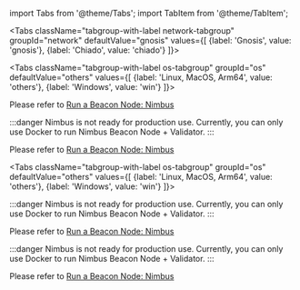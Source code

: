 import Tabs from '@theme/Tabs';
import TabItem from '@theme/TabItem';

<Tabs className="tabgroup-with-label network-tabgroup" groupId="network" defaultValue="gnosis" values={[
{label: 'Gnosis', value: 'gnosis'},
{label: 'Chiado', value: 'chiado'}
]}>
<TabItem value="gnosis">

<Tabs className="tabgroup-with-label os-tabgroup" groupId="os" defaultValue="others" values={[
{label: 'Linux, MacOS, Arm64', value: 'others'},
{label: 'Windows', value: 'win'}
]}>
<TabItem value="others">

Please refer to [Run a Beacon Node: Nimbus](../nimbus.md)

</TabItem>
<TabItem value="win">

:::danger
Nimbus is not ready for production use. Currently, you can only use Docker to run Nimbus Beacon Node + Validator.
:::

Please refer to [Run a Beacon Node: Nimbus](../nimbus.md)

</TabItem>
</Tabs>

</TabItem>
<TabItem value="chiado">

<Tabs className="tabgroup-with-label os-tabgroup" groupId="os" defaultValue="others" values={[
{label: 'Linux, MacOS, Arm64', value: 'others'},
{label: 'Windows', value: 'win'}
]}>
<TabItem value="others">

:::danger
Nimbus is not ready for production use. Currently, you can only use Docker to run Nimbus Beacon Node + Validator.
:::

Please refer to [Run a Beacon Node: Nimbus](../nimbus.md)

</TabItem>
<TabItem value="win">

:::danger
Nimbus is not ready for production use. Currently, you can only use Docker to run Nimbus Beacon Node + Validator.
:::

Please refer to [Run a Beacon Node: Nimbus](../nimbus.md)

</TabItem>
</Tabs>

</TabItem>
</Tabs>
